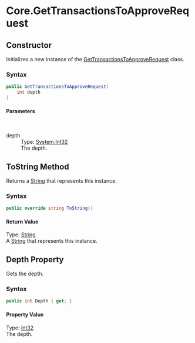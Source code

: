 # Core.GetTransactionsToApproveRequest
## Constructor 
 

Initializes a new instance of the <a href="T_Iota_Lib_CSharp_Api_Core_GetTransactionsToApproveRequest">GetTransactionsToApproveRequest</a> class.



### Syntax


```cs
public GetTransactionsToApproveRequest(
	int depth
)
```


#### Parameters
&nbsp;<dl><dt>depth</dt><dd>Type: <a href="http://msdn2.microsoft.com/en-us/library/td2s409d" target="_blank">System.Int32</a><br />The depth.</dd></dl>


## ToString Method 
 

Returns a <a href="http://msdn2.microsoft.com/en-us/library/s1wwdcbf" target="_blank">String</a> that represents this instance.



### Syntax


```cs
public override string ToString()
```


#### Return Value
Type: <a href="http://msdn2.microsoft.com/en-us/library/s1wwdcbf" target="_blank">String</a><br />A <a href="http://msdn2.microsoft.com/en-us/library/s1wwdcbf" target="_blank">String</a> that represents this instance.


## Depth Property 
 

Gets the depth.



### Syntax


```cs
public int Depth { get; }
```


#### Property Value
Type: <a href="http://msdn2.microsoft.com/en-us/library/td2s409d" target="_blank">Int32</a><br />The depth.


